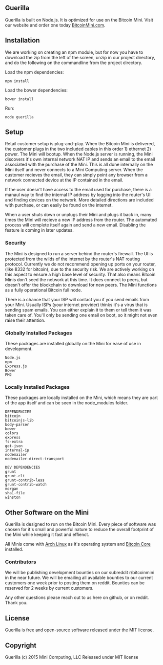 ## Guerilla

Guerilla is built on Node.js. It is optimized for use on the Bitcoin Mini. Visit our website and order one today [BitcoinMini.com](https://bitcoinmini.com/).

## Installation

We are working on creating an npm module, but for now you have to download the zip from the left of the screen, unzip in our project directory, and do the following on the commandline from the project directory.

Load the npm dependencies:

`npm install`

Load the bower dependencies:

`bower install`

Run:

`node guerilla`

## Setup

Retail customer setup is plug-and-play. When the Bitcoin Mini is delivered, the customer plugs in the two included cables in this order 1) ethernet 2) power. The Mini will bootup. When the Node.js server is running, the Mini discovers it's own internal network NAT IP and sends an email to the email associated with the purchase of the Mini. This is all done internally on the Mini itself and never connects to a Mini Computing server. When the customer recieves the email, they can simply point any browser from a network connected device at the IP contained in the email.

If the user doesn't have access to the email used for purchase, there is a manaul way to find the internal IP address by logging into the router's UI and finding devices on the network. More detailed directions are included with purchase, or can easily be found on the internet.

When a user shuts down or unplugs their Mini and plugs it back in, many times the Mini will recieve a new IP address from the router. The automated process will complete itself again and send a new email. Disabling the feature is coming in later updates.

### Security

The Mini is designed to run a server behind the router's firewall. The UI is protected from the wilds of the internet by the router's NAT routing protocol. Currently we do not recommend opening up ports on your router, (like 8332 for bitcoin), due to the security risk. We are actively working on this aspect to ensure a high base level of security. That also means Bitcoin Minis don't seed the network at this time. It does connect to peers, but doesn't offer the blockchain to download for new peers. The Mini functions as a fully operational Bitcoin full node.

There is a chance that your ISP will contact you if you send emails from your Mini. Usually ISPs (your internet provider) thinks it's a virus that is sending spam emails. You can either explain it to them or tell them it was taken care of. You'll only be sending one email on boot, so it might not even raise their attention.

### Globally Installed Packages

These packages are installed globally on the Mini for ease of use in development. 

	Node.js
	npm
	Express.js
	Bower
	PM2


### Locally Installed Packages

These packages are locally installed on the Mini, which means they are part of the app itself and can be seen in the node_modules folder.

	DEPENDENCIES
	bitcoin
    bitcoinjs-lib
    body-parser
    bower
    colors
    express
    fs-extra
    get-json
    internal-ip
    nodemailer
    nodemailer-direct-transport

	DEV DEPENDENCIES
	grunt
    grunt-cli
    grunt-contrib-less
    grunt-contrib-watch
    morgan
    sha1-file
    winston
	
## Other Software on the Mini

Guerilla is designed to run on the Bitcoin Mini. Every piece of software was chosen for it's small and powerful nature to reduce the overall footprint of the Mini while keeping it fast and effienct.

All Minis come with [Arch Linux](https://www.archlinux.org/) as it's operating system and [Bitcoin Core](https://github.com/bitcoin/bitcoin) installed.

### Contributors

We will be publishing development bounties on our subreddit r/bitcoinmini in the near future. We will be emailing all available bounties to our current customers one week prior to posting them on reddit. Bounties can be reserved for 2 weeks by current customers.

Any other questions please reach out to us here on github, or on reddit. Thank you.

## License

Guerilla is free and open-source software released under the MIT license.

## Copyright

Guerilla (c) 2015 Mini Computing, LLC
Released under MIT license